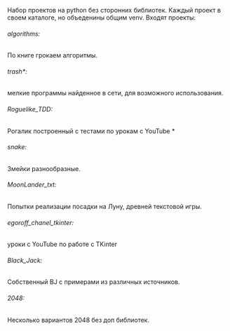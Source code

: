 Набор проектов на python без сторонних библиотек.
Каждый проект в своем каталоге, но объеденины общим venv.
Входят проекты:
###### algorithms: 
По книге грокаем алгоритмы.
###### trash*:
мелкие программы найденное в сети, для возможного использования.
###### Roguelike_TDD: 
Рогалик построенный с тестами по урокам с YouTube *
###### snake: 
Змейки разнообразные.
###### MoonLander_txt: 
Попытки реализации посадки на Луну, древней текстовой игры.
###### egoroff_chanel_tkinter: 
уроки с YouTube по работе с TKinter 
###### Black_Jack: 
Собственный BJ с примерами из различных источников.
###### 2048: 
Несколько вариантов 2048 без доп библиотек.


  

